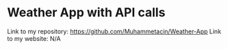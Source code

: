 # Weather App with API calls

Link to my repository: https://github.com/Muhammetacin/Weather-App
Link to my website: N/A
